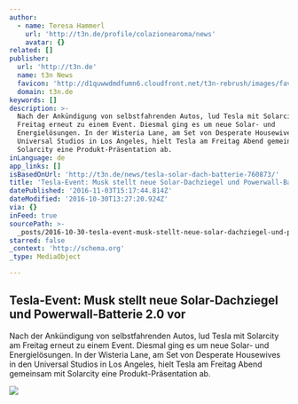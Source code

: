 ```yaml
---
author:
  - name: Teresa Hammerl
    url: 'http://t3n.de/profile/colazionearoma/news'
    avatar: {}
related: []
publisher:
  url: 'http://t3n.de'
  name: t3n News
  favicon: 'http://d1quwwdmdfumn6.cloudfront.net/t3n-rebrush/images/favicon.ico'
  domain: t3n.de
keywords: []
description: >-
  Nach der Ankündigung von selbstfahrenden Autos, lud Tesla mit Solarcity am
  Freitag erneut zu einem Event. Diesmal ging es um neue Solar- und
  Energielösungen. In der Wisteria Lane, am Set von Desperate Housewives in den
  Universal Studios in Los Angeles, hielt Tesla am Freitag Abend gemeinsam mit
  Solarcity eine Produkt-Präsentation ab.
inLanguage: de
app_links: []
isBasedOnUrl: 'http://t3n.de/news/tesla-solar-dach-batterie-760873/'
title: 'Tesla-Event: Musk stellt neue Solar-Dachziegel und Powerwall-Batterie 2.0 vor'
datePublished: '2016-11-03T15:17:44.814Z'
dateModified: '2016-10-30T13:27:20.924Z'
via: {}
inFeed: true
sourcePath: >-
  _posts/2016-10-30-tesla-event-musk-stellt-neue-solar-dachziegel-und-powerwall.md
starred: false
_context: 'http://schema.org'
_type: MediaObject

---
```

<article style=""><h1>Tesla-Event: Musk stellt neue Solar-Dachziegel und Powerwall-Batterie 2.0 vor</h1><p>Nach der Ankündigung von selbstfahrenden Autos, lud Tesla mit Solarcity am Freitag erneut zu einem Event. Diesmal ging es um neue Solar- und Energielösungen. In der Wisteria Lane, am Set von Desperate Housewives in den Universal Studios in Los Angeles, hielt Tesla am Freitag Abend gemeinsam mit Solarcity eine Produkt-Präsentation ab.</p><img src="http://img.t3n.sc/news/wp-content/uploads/2016/10/Screen-Shot-2016-10-28-at-9.36.12-PM.png?auto=compress%2Cenhance%2Cformat&amp;fit=crop&amp;fm=jpg&amp;h=418&amp;ixlib=php-1.1.0&amp;q=65&amp;w=800&amp;s=9c92d54fd6098a4db65156b742c34c05" /></article>